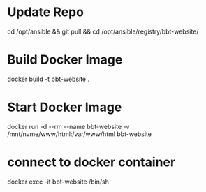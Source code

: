 # Update Repo
cd /opt/ansible && git pull && cd /opt/ansible/registry/bbt-website/

# Build Docker Image
docker build -t bbt-website .

# Start Docker Image
docker run -d --rm --name bbt-website -v /mnt/nvme/www/html:/var/www/html bbt-website

# connect to docker container
docker exec -it bbt-website /bin/sh